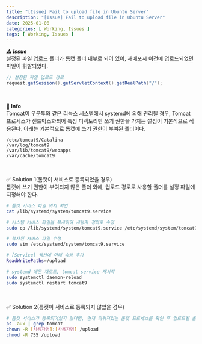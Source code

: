 ```yaml
---
title: "[Issue] Fail to upload file in Ubuntu Server"
description: "[Issue] Fail to upload file in Ubuntu Server"
date: 2025-01-08
categories: [ Working, Issues ]
tags: [ Working, Issues ]
---
```


***⚠️ Issue***  
설정된 파일 업로드 폴더가 톰캣 폴더 내부로 되어 있어, 재배포시 이전에 업로드되었던 파일이 휘발되었다.  
```java
// 설정된 파일 업로드 경로
request.getSession().getServletContext().getRealPath("/");  
```

<br>

**📖 Info**  
  Tomcat이 우분투와 같은 리눅스 시스템에서 systemd에 의해 관리될 경우, Tomcat 프로세스가 샌드박스화되어 특정 디렉토리만 쓰기 권한을 가지는 설정이 기본적으로 적용된다. 아래는 기본적으로 톰캣에 쓰기 권한이 부여된 폴더이다. 
  ```text
  /etc/tomcat9/Catalina  
  /var/log/tomcat9  
  /var/lib/tomcat9/webapps  
  /var/cache/tomcat9  
  ```

<br>

✅ Solution 1(톰캣이 서비스로 등록되었을 경우)  
톰캣에 쓰기 권한이 부여되지 않은 폴더 외에, 업로드 경로로 사용할 폴더를 설정 파일에 지정해야 한다.
```bash
# 톰캣 서비스 파일 위치 확인
cat /lib/systemd/system/tomcat9.service

# 시스템 서비스 파일을 복사하여 사용자 정의로 수정
sudo cp /lib/systemd/system/tomcat9.service /etc/systemd/system/tomcat9.service

# 복사된 서비스 파일 수정
sudo vim /etc/systemd/system/tomcat9.service

# [Service] 섹션에 아래 속성 추가
ReadWritePaths=/upload

# systemd 데몬 재로드, tomcat service 재시작
sudo systemctl daemon-reload
sudo systemctl restart tomcat9
```

<br>

✅ Solution 2(톰캣이 서비스로 등록되지 않았을 경우)  
```bash
# 톰캣 서비스가 등록되어있지 않다면, 현재 띄워져있는 톰캣 프로세스를 확인 후 업로드될 폴더를 맞춰준다. 
ps -aux | grep tomcat
chown -R [사용자명]:[사용자명] /upload
chmod -R 755 /upload
```